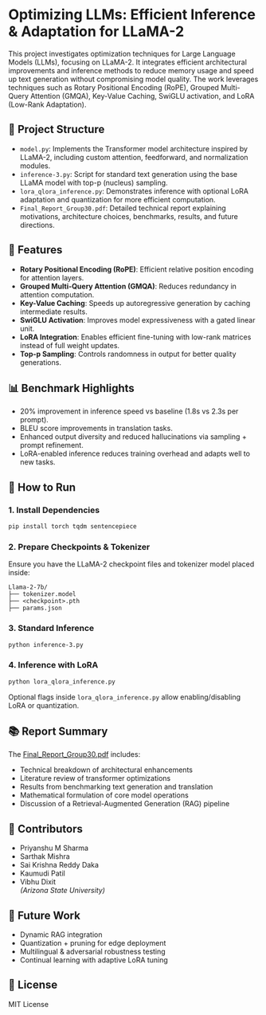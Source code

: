 
# Optimizing LLMs: Efficient Inference & Adaptation for LLaMA-2

This project investigates optimization techniques for Large Language Models (LLMs), focusing on LLaMA-2. It integrates efficient architectural improvements and inference methods to reduce memory usage and speed up text generation without compromising model quality. The work leverages techniques such as Rotary Positional Encoding (RoPE), Grouped Multi-Query Attention (GMQA), Key-Value Caching, SwiGLU activation, and LoRA (Low-Rank Adaptation).

## 📁 Project Structure

- `model.py`: Implements the Transformer model architecture inspired by LLaMA-2, including custom attention, feedforward, and normalization modules.
- `inference-3.py`: Script for standard text generation using the base LLaMA model with top-p (nucleus) sampling.
- `lora_qlora_inference.py`: Demonstrates inference with optional LoRA adaptation and quantization for more efficient computation.
- `Final_Report_Group30.pdf`: Detailed technical report explaining motivations, architecture choices, benchmarks, results, and future directions.

## 🚀 Features

- **Rotary Positional Encoding (RoPE)**: Efficient relative position encoding for attention layers.
- **Grouped Multi-Query Attention (GMQA)**: Reduces redundancy in attention computation.
- **Key-Value Caching**: Speeds up autoregressive generation by caching intermediate results.
- **SwiGLU Activation**: Improves model expressiveness with a gated linear unit.
- **LoRA Integration**: Enables efficient fine-tuning with low-rank matrices instead of full weight updates.
- **Top-p Sampling**: Controls randomness in output for better quality generations.

## 📊 Benchmark Highlights

- 20% improvement in inference speed vs baseline (1.8s vs 2.3s per prompt).
- BLEU score improvements in translation tasks.
- Enhanced output diversity and reduced hallucinations via sampling + prompt refinement.
- LoRA-enabled inference reduces training overhead and adapts well to new tasks.

## 🧪 How to Run

### 1. Install Dependencies

```bash
pip install torch tqdm sentencepiece
```

### 2. Prepare Checkpoints & Tokenizer

Ensure you have the LLaMA-2 checkpoint files and tokenizer model placed inside:

```
Llama-2-7b/
├── tokenizer.model
├── <checkpoint>.pth
├── params.json
```

### 3. Standard Inference

```bash
python inference-3.py
```

### 4. Inference with LoRA

```bash
python lora_qlora_inference.py
```

Optional flags inside `lora_qlora_inference.py` allow enabling/disabling LoRA or quantization.

## 📚 Report Summary

The [Final_Report_Group30.pdf](./Final_Report_Group30.pdf) includes:

- Technical breakdown of architectural enhancements
- Literature review of transformer optimizations
- Results from benchmarking text generation and translation
- Mathematical formulation of core model operations
- Discussion of a Retrieval-Augmented Generation (RAG) pipeline

## 👥 Contributors

- Priyanshu M Sharma
- Sarthak Mishra
- Sai Krishna Reddy Daka
- Kaumudi Patil
- Vibhu Dixit  
_(Arizona State University)_

## 🔮 Future Work

- Dynamic RAG integration
- Quantization + pruning for edge deployment
- Multilingual & adversarial robustness testing
- Continual learning with adaptive LoRA tuning

## 📄 License

MIT License
